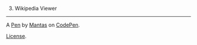 3. Wikipedia Viewer
-------------------


A [Pen](http://codepen.io/juskevicius/pen/pNGJxp) by [Mantas](http://codepen.io/juskevicius) on [CodePen](http://codepen.io/).

[License](http://codepen.io/juskevicius/pen/pNGJxp/license).